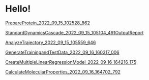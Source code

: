 Hello!
================================================
[PrepareProtein_2022_09_15_102528_862](/experiment_results/PrepareProtein_2022_09_15_102528_862/Output/Report.htm)

[StandardDynamicsCascade_2022_09_15_105104_491OutputReport](/experiment_results/StandardDynamicsCascade_2022_09_15_105104_491/Output/Report.htm)

[AnalyzeTrajectory_2022_09_15_105559_646](/experiment_results/AnalyzeTrajectory_2022_09_15_105559_646/Output/Report.htm)

[GenerateTrainingandTestData_2022_09_16_160317_006](/experiment_results/GenerateTrainingandTestData_2022_09_16_160317_006/Output/Report.htm)

[CreateMultipleLinearRegressionModel_2022_09_16_164216_175](/experiment_results/CreateMultipleLinearRegressionModel_2022_09_16_164216_175/Output/Report.htm)

[CalculateMolecularProperties_2022_09_16_164702_792](/experiment_results/CalculateMolecularProperties_2022_09_16_164702_792/Output/Report.htm)